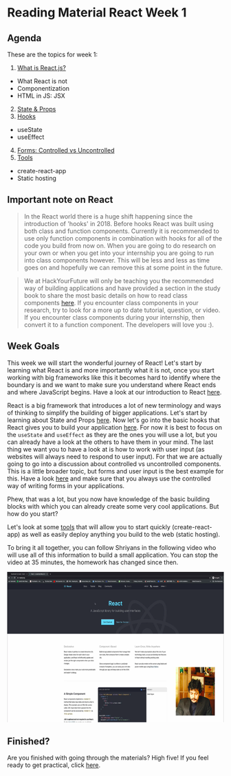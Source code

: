 # Reading Material React Week 1

## Agenda

These are the topics for week 1:

1. [What is React.js?](https://study.hackyourfuture.net/react/README.md)
  - What React is not
  - Componentization
  - HTML in JS: JSX
2. [State & Props](https://study.hackyourfuture.net/react/state-and-props.md)
3. [Hooks](https://study.hackyourfuture.net/react/hooks.md)
  - useState
  - useEffect
4. [Forms: Controlled vs Uncontrolled](https://study.hackyourfuture.net/react/controlled-vs-uncontrolled.md)
4. [Tools](https://study.hackyourfuture.net/react/tools.md)
  - create-react-app
  - Static hosting

## Important note on React
> In the React world there is a huge shift happening since the introduction of 'hooks' in 2018. Before hooks React was built using both class and function components. Currently it is recommended to use only function components in combination with hooks for all of the code you build from now on. When you are going to do research on your own or when you get into your internship you are going to run into class components however. This will be less and less as time goes on and hopefully we can remove this at some point in the future.

> We at HackYourFuture will only be teaching you the recommended way of building applications and have provided a section in the study book to share the most basic details on how to read class components [here](https://study.hackyourfuture.net/react/class-vs-function-components.md). If you encounter class components in your research, try to look for a more up to date tutorial, question, or video. If you encounter class components during your internship, then convert it to a function component. The developers will love you :).

## Week Goals

This week we will start the wonderful journey of React! Let's start by learning what React is and more importantly what it is not, once you start working with big frameworks like this it becomes hard to identify where the boundary is and we want to make sure you understand where React ends and where JavaScript begins. Have a look at our introduction to React [here](https://study.hackyourfuture.net/react/README.md). 

React is a big framework that introduces a lot of new terminology and ways of thinking to simplify the building of bigger applications. Let's start by learning about State and Props [here](https://study.hackyourfuture.net/react/state-and-props.md). Now let's go into the basic hooks that React gives you to build your application [here](https://study.hackyourfuture.net/react/react-hooks.md). For now it is best to focus on the `useState` and `useEffect` as they are the ones you will use a lot, but you can already have a look at the others to have them in your mind. The last thing we want you to have a look at is how to work with user input (as websites will always need to respond to user input). For that we are actually going to go into a discussion about controlled vs uncontrolled components. This is a little broader topic, but forms and user input is the best example for this. Have a look [here](https://study.hackyourfuture.net/react/controlled-vs-uncontrolled.md) and make sure that you always use the controlled way of writing forms in your applications.

Phew, that was a lot, but you now have knowledge of the basic building blocks with which you can already create some very cool applications. But how do you start?

Let's look at some [tools](https://study.hackyourfuture.net/react/tools.md) that will allow you to start quickly (create-react-app) as well as easily deploy anything you build to the web (static hosting).

To bring it all together, you can follow Shriyans in the following video who will use all of this information to build a small application. You can stop the video at 35 minutes, the homework has changed since then.

<a href="https://www.youtube.com/watch?v=pOq0vD2qAOU" target="_blank"><img src="../assets/playlist-thumbnail.png" width="600" height="350" alt="HYF Video" /></a>

## Finished?

Are you finished with going through the materials? High five! If you feel ready to get practical, click [here](./MAKEME.md).
